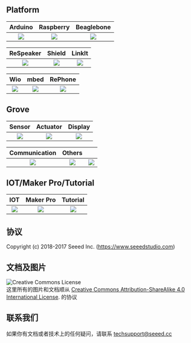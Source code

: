 
## Platform

| **Arduino**  | **Raspberry**     |    **Beaglebone**   | 
|:---:|:---:|:---:|
|[![](https://github.com/SeeedDocument/wiki_chinese/raw/master/docs/images/arduino.png)](http://seeed.wiki/Arduino)   |[![](https://github.com/SeeedDocument/wiki_chinese/raw/master/docs/images/Respberry%20Pi.png)](http://seeed.wiki/Raspberry)    | [![](https://github.com/SeeedDocument/wiki_chinese/raw/master/docs/images/Beaglebone.png)](http://seeed.wiki/BeagleBone) |

|  **ReSpeaker**     |    **Shield**   |  **LinkIt**   | 
|:---:|:---:|:---:|
| [![](https://github.com/SeeedDocument/wiki_chinese/raw/master/docs/images/ReSpeaker.png)](http://seeed.wiki/Respeaker)    |[![](https://github.com/SeeedDocument/wiki_chinese/raw/master/docs/images/Shield.png)](http://seeed.wiki/Shield)    |[![](https://github.com/SeeedDocument/wiki_chinese/raw/master/docs/images/LinkIt.png)](http://seeed.wiki/LinkIt)  | 

| **Wio**  |    **mbed**  |    **RePhone**   |  
|:---:|:---:|:---:|
|[![](https://github.com/SeeedDocument/wiki_chinese/raw/master/docs/images/Wio.png)](http://seeed.wiki/Wio)   |[![](https://github.com/SeeedDocument/wiki_chinese/raw/master/docs/images/arch%20ble.jpg)](http://seeed.wiki/mbed)   |[![](https://github.com/SeeedDocument/wiki_chinese/raw/master/docs/images/Rephone.png)](http://seeed.wiki/Rephone)    |


## Grove

| **Sensor**  |    **Actuator**  |    **Display**   | 
|:---:|:---:|:---:|
|[![](https://github.com/SeeedDocument/wiki_chinese/raw/master/docs/images/Grove_Sensor.jpg)](http://seeed.wiki/Sensor)    |[![](https://github.com/SeeedDocument/wiki_chinese/raw/master/docs/images/Grove_Actuator.jpg)](http://seeed.wiki/Actuator)    |[![](https://github.com/SeeedDocument/wiki_chinese/raw/master/docs/images/Grove_Display.jpg)](http://seeed.wiki/Display)    |


| **Communication**  |   **Others**    |       |  
|:---:|:---:|:---:|
|[![](https://github.com/SeeedDocument/wiki_chinese/raw/master/docs/images/Grove_Communication.jpg)](http://seeed.wiki/Communication)    |[![](https://github.com/SeeedDocument/wiki_chinese/raw/master/docs/images/Grove_Others.JPG)](http://seeed.wiki/Others)    |![](https://github.com/SeeedDocument/wiki_chinese/raw/master/docs/images/empty.png)   |


## IOT/Maker Pro/Tutorial

| **IOT**  |   **Maker Pro**    |   **Tutorial**     |  
|:---:|:---:|:---:|
|[![](https://github.com/SeeedDocument/wiki_chinese/raw/master/docs/images/IOT.jpg)](http://seeed.wiki/IoT)    |[![](https://github.com/SeeedDocument/wiki_chinese/raw/master/docs/images/MakerPro.png)](http://seeed.wiki/MakerPro)    |[![](https://github.com/SeeedDocument/wiki_chinese/raw/master/docs/images/Tutotial.png)](http://seeed.wiki/Tutorial)  |

协议
-------
Copyright (c) 2018-2017 Seeed Inc. (https://www.seeedstudio.com)

文档及图片
---

<img alt="Creative Commons License" style="border-width:0" src="https://i.creativecommons.org/l/by-sa/4.0/88x31.png" /></a><br />
这里所有的图片和文档顺从 <a rel="license" href="http://creativecommons.org/licenses/by-sa/4.0/">Creative Commons Attribution-ShareAlike 4.0 International License</a>. <a rel="license" href="http://creativecommons.org/licenses/by-sa/4.0/"> </a>
的协议

## 联系我们

如果你有文档或者技术上的任何疑问，请联系 [techsupport@seeed.cc](techsupport@seeed.cc)
